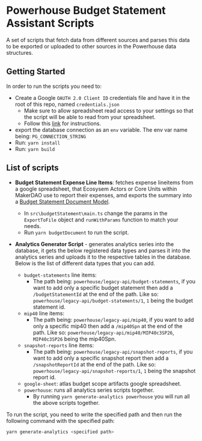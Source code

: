 # Powerhouse Budget Statement Assistant Scripts

A set of scripts that fetch data from different sources and parses this data to be exported or uploaded to other sources in the Powerhouse data structures.

## Getting Started

In order to run the scripts you need to:

- Create a Google `OAUTH 2.0 Client ID` credentials file and have it in the root of this repo, named `credentials.json`
  - Make sure to allow spreadsheet read access to your settings so that the script will be able to read from your spreadsheet.
  - Follow this [link](https://developers.google.com/identity/protocols/oauth2/native-app#uwp) for instructions.
- export the database connection as an `env` variable. The env var name being: `PG_CONNECTION_STRING`
- Run: `yarn install`
- Run: `yarn build`

## List of scripts

- **Budget Statement Expense Line Items**: fetches expense lineitems from a google spreadsheet, that Ecosysem Actors or Core Units within MakerDAO use to report their expenses, amd exports the summary into a [Budget Statement Document Model](https://github.com/powerhouse-inc/document-model-libs/tree/main/document-models/budget-statement).
  - In `src\budgetStatement\main.ts` change the params in the `ExportToFile` object and `runWithParams` function to match your needs.
  - Run `yarn budgetDocument` to run the script.

- **Analytics Generator Script** - generates analytics series into the database, it gets the below registered data types and parses it into the analytics series and uploads it to the respective tables in the database. Below is the list of different data types that you can add.

  - `budget-statements` line items: 
    - The path being: `powerhouse/legacy-api/budget-statements`, if you want to add only a specific budget statement then add a `/budgetStatementId` at the end of the path. Like so: `powerhouse/legacy-api/budget-statements/1`, `1` being the budget statement id.
  - `mip40` line items:
    - The path being: `powerhouse/legacy-api/mip40`, if you want to add only a specific mip40 then add a `/mip40Spn` at the end of the path. Like so: `powerhouse/legacy-api/mip40/MIP40c3SP26`, `MIP40c3SP26` being the mip40Spn.
  - `snapshot-reports` line items: 
    - The path being: `powerhouse/legacy-api/snapshot-reports`, if you want to add only a specific snapshot report then add a `/snapshotReportId` at the end of the path. Like so: `powerhouse/legacy-api/snapshot-reports/1`, `1` being the snapshot report id.
  - `google-sheet`: atlas budget scope artifacts google spreadsheet.
  - `powerhouse`: runs all analytics series scripts together.
    - By running `yarn generate-analytics powerhouse` you will run all the above scripts together.

To run the script, you need to write the specified path and then run the following command with the specified path:

```bash 
yarn generate-analytics <specified path>
```